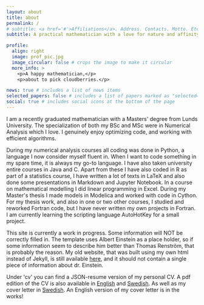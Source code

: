 ```yaml
---
layout: about
title: about
permalink: /
# subtitle: <a href='#'>Affiliations</a>. Address. Contacts. Motto. Etc.
subtitle: A practical mathematician with a love for nature and affinity for cooking

profile:
  align: right
  image: prof_pic.jpg
  image_circular: false # crops the image to make it circular
  more_info: >
    <p>A happy mathematician,</p>
    <p>about to pick cloudberries.</p>

news: true # includes a list of news items
selected_papers: false # includes a list of papers marked as "selected={true}"
social: true # includes social icons at the bottom of the page
---
```


I am a recently graduated mathematician with a Masters' degree from Lunds University. The specialization of both my BSc and MSc were in Numerical Analysis which I love. I genuinely enjoy optimizing code, and working with efficient algorithms.

During my numerical analysis courses all coding was done in Python, a language I now consider myself fluent in. When I want to code something in my spare time, it is always my go-to language. I have also taken university entire courses in Java and C. Apart from these I have also coded in R as part of a statistics course, I have written a lot of texts in LaTeX and also done some presentations in Markdown and Jupyter Notebook. In a course on mathematical modelling I did linear programming in Excel. During my Master's thesis I made models in Modelica and worked with code in Cython. For my thesis work, and also in one or two other courses, I studied and reworked Fortran code, but I have never written my own projects in Fortran. I am currently learning the scripting language AutoHotKey for a small project.

This site is currently a work in progress. Some information will NOT be correctly filled in. The template uses Albert Einstein as a place holder, so if some information seem to describe him better than Thomas Renström, that is probably the reason.
My old website, that was built using my own html instead of Jekyll, is still available [here](/oldsite/index.html), and it should not contain a single piece of information about dr. Einstein.

Under 'cv' you can find a JSON-resume version of my personal CV. A pdf edition of the CV is also available in [English](/assets/pdf/CV_Thomas_Renstrom_en.pdf) and [Swedish](/assets/pdf/CV_Thomas_Renstrom_sv.pdf). As well as my cover letter in [Swedish](/assets/pdf/personligt_brev.pdf). An English version of my cover letter is in the works!

<!-- This theme is set up to use [Font Awesome icons](https://fontawesome.com/) and [Academicons](https://jpswalsh.github.io/academicons/), like the ones below. -->
